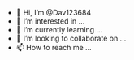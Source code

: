 - 👋 Hi, I’m @Dav123684
- 👀 I’m interested in ...
- 🌱 I’m currently learning ...
- 💞️ I’m looking to collaborate on ...
- 📫 How to reach me ...

<!---
Dav123684/Dav123684 is a ✨ special ✨ repository because its `README.md` (this file) appears on your GitHub profile.
You can click the Preview link to take a look at your changes.
---

